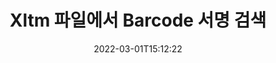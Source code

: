 ---
############################# Static ############################
layout: "auto-gen-signature"
date: 2022-03-01T15:12:22
draft: false
operation: Search
signaturetype: Barcode
fileformat: Xltm
productName: .NET
lang: ko
productCode: net
otherformats: pdf doc docx docm dot dotm dotx odt ott rtf xls xlsx xlsm xlsb csv ods ots xltx xltm ppt pptx pps ppsx odp otp potx potm pptm ppsm png jpg bmp gif tiff svg webp wmf
breadcrumb: Search Barcode signatures at Xltm with C#

############################# Head ############################
head_title: "C#의 Xltm 파일에서 Barcode 서명 검색"
head_description: "몇 줄의 코드를 사용하여 Xltm 파일에서 Barcode 서명을 검색하려면 .NET를 사용하세요."

############################# Header ############################
title: "Xltm 파일에서 Barcode 서명 검색"
description: ".NET 기본 API를 사용하면 이미 서명된 Xltm 파일에서 Barcode 서명을 검색할 수 있습니다. 몇 줄의 코드를 사용하여 Xltm 문서 내에서 고급 전자 서명 검색을 수행합니다."
bg_image: "https://cms.admin.containerize.com/templates/aspose/App_Themes/V3/images/bg/header1.png"
bg_overlay: false
button:
    enable: true

############################# SubMenu ############################
submenu:
    enable: true

    left:
        img_alt: "GroupDocs.Signature for .NET"
        image: "https://cms.admin.containerize.com/templates/groupdocs/images/product-logos/90x90-noborder/groupdocsature-net.png"
        product: "GroupDocs.Signature"
        platform: ".NET"



############################# About ############################
about:
    enable: true
    title: "GroupDocs.Signature for .NET API 정보"
    content: |
        [GroupDocs.Signature for .NET](https://products.groupdocs.com/signature/net/)은 텍스트, 이미지, 디지털 인증서, 바코드, QR 코드, 스탬프 또는 메타데이터와 같은 다양한 서명 유형을 사용하여 문서를 처리하기 위한 .NET API를 제공합니다. 사용자는 PDF, MS Word 문서, MS Excel 통합 문서, MS PowerPoint 프레젠테이션, Adobe Photoshop 파일 및 다양한 이미지 형식 내에서 전자 서명을 추가, 삭제, 업데이트, 확인 또는 검색할 수 있으며 필요에 따라 서명 속성을 사용자 지정하기 위한 추가 지원이 가능합니다.
    

############################# Steps ############################
steps:
    enable: true
    title_left: "Xltm에서 Barcode 서명을 검색하는 방법"
    content_left: |
        [GroupDocs.Signature for .NET](https://products.groupdocs.com/signature/net/)을 사용하면 몇 가지 간단한 단계를 구현하여 .NET 개발자가 애플리케이션의 Xltm 파일에서 Barcode 서명을 더 쉽게 검색할 수 있습니다.
        
        * Signature 클래스의 새 인스턴스를 만들고 소스 문서 경로를 생성자 매개변수로 전달합니다.
        * 요구 사항에 따라 SearchOptions 개체를 인스턴스화하고 검색 옵션을 지정합니다.
        * Signature 클래스 인스턴스의 Search 메소드를 호출하고 여기에 SearchOptions를 전달하십시오.
        * 귀하의 요구에 따라 검색 결과를 처리합니다.

    title_right: "System Requirements"
    content_right: |
        GroupDocs.Signature for .NET은(는) 모든 주요 플랫폼 및 운영 체제에서 지원됩니다. 아래 코드를 실행하기 전에 시스템에 다음 전제 조건이 설치되어 있는지 확인하십시오.

        * 운영 체제: Microsoft Windows, Linux, MacOS
        * 개발 환경: Microsoft Visual Studio, Xamarin, MonoDevelop
        * Frameworks: .NET Framework, .NET Standard, .NET Core, Mono
        * [Nuget](https://www.nuget.org/packages/groupdocs.signature)에서 최신 버전의 GroupDocs.Signature for .NET 다운로드
         
    code: |
        ```csharp    
        
        // Set up input Xltm file
        string filePath = "input.xltm";

        // Instantiate Signature for input file
        using (var signature = new GroupDocs.Signature.Signature(filePath))
        {
                //Create search options
                BarcodeSearchOptions options = new BarcodeSearchOptions()
                {
                    // specify special pages to search on 
                    AllPages = false,
                    // single page number
                    PageNumber = 1,
                    // set up text match type
                    MatchType = TextMatchType.Contains,
                    // specify text pattern to search
                    Text = "Text signature",
                    // return  Barcode images for processing
                    ReturnContent = true,
                    // set up type of returned  Barcode images
                    ReturnContentType = FileType.PNG
                };

                // search for Barcode signatures in Xltm document
                List<BarcodeSignature> signatures = signature.Search<BarcodeSignature>(options);

                // process signatures which were found                
                foreach (BarcodeSignature item in signatures)
                {
                    //...
                }
        }

        ```

############################# Demos ############################
demos:
    enable: true
    title: "Barcode 서명으로 서명 라이브 데모"
    content: |
       지금 바로 [GroupDocs.Signature 앱](https://products.groupdocs.app/signature/family) 웹사이트를 방문하여 Xltm 파일에 다양한 전자 서명을 추가하세요.

        
############################# More Formats ############################
more_formats:
    enable: true
    title: "C#을(를) 사용하여 다른 Barcode 서명 검색"
    content: |
        "전자 서명은 다양한 문서에서 검색됩니다. 아래와 같이 널리 사용되는 파일 형식 중 하나에서 서명을 찾으십시오."
    format: 
           
       
back_to_top:
    enable: true
---